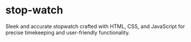# stop-watch
Sleek and accurate stopwatch crafted with HTML, CSS, and JavaScript for precise timekeeping and user-friendly functionality.

